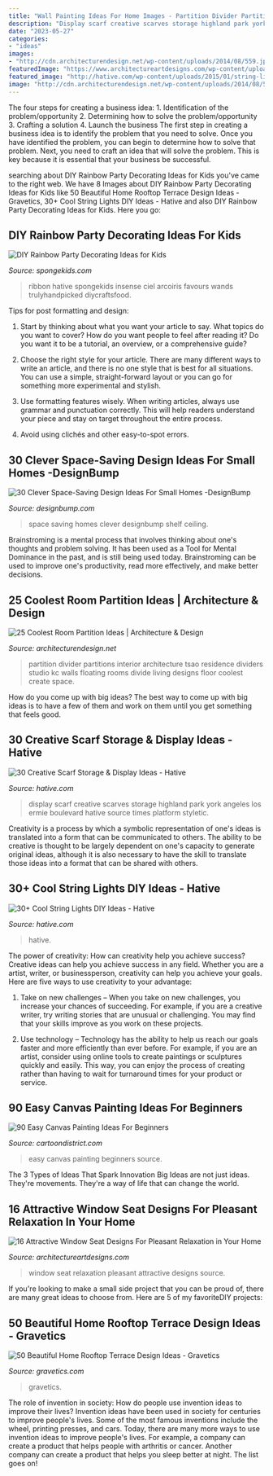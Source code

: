 ```yaml
---
title: "Wall Painting Ideas For Home Images - Partition Divider Partitions Interior Architecture Tsao Residence Dividers Studio Kc Walls Floating Rooms Divide Living Designs Floor Coolest Create Space"
description: "Display scarf creative scarves storage highland park york angeles los ermie boulevard hative source times platform styletic"
date: "2023-05-27"
categories:
- "ideas"
images:
- "http://cdn.architecturendesign.net/wp-content/uploads/2014/08/559.jpg"
featuredImage: "https://www.architectureartdesigns.com/wp-content/uploads/2015/01/652-630x419.jpg"
featured_image: "http://hative.com/wp-content/uploads/2015/01/string-lights-diy-ideas/27-string-lights-diy-ideas.jpg"
image: "http://cdn.architecturendesign.net/wp-content/uploads/2014/08/559.jpg"
---
```



The four steps for creating a business idea: 1. Identification of the problem/opportunity 2. Determining how to solve the problem/opportunity 3. Crafting a solution 4. Launch the business
The first step in creating a business idea is to identify the problem that you need to solve. Once you have identified the problem, you can begin to determine how to solve that problem. Next, you need to craft an idea that will solve the problem. This is key because it is essential that your business be successful.

	

		
searching about DIY Rainbow Party Decorating Ideas for Kids you've came to the right web. We have 8 Images about DIY Rainbow Party Decorating Ideas for Kids like 50 Beautiful Home Rooftop Terrace Design Ideas - Gravetics, 30+ Cool String Lights DIY Ideas - Hative and also DIY Rainbow Party Decorating Ideas for Kids. Here you go:
		
    
## DIY Rainbow Party Decorating Ideas For Kids

<img loading=lazy src="https://spongekids.com/wp-content/uploads/2014/11/diy-rainbow-party-decorating-ideas/4-candy-decoration.jpg" onerror="this.onerror=null;this.src='https://tse4.mm.bing.net/th?id=OIP.GfTxgQhCKywEmuWykiSTCAHaLG&amp;pid=15.1';" alt="DIY Rainbow Party Decorating Ideas for Kids">

_Source: spongekids.com_

>ribbon hative spongekids insense ciel arcoiris favours wands trulyhandpicked diycraftsfood. 

	

Tips for post formatting and design:
1. Start by thinking about what you want your article to say. What topics do you want to cover? How do you want people to feel after reading it? Do you want it to be a tutorial, an overview, or a comprehensive guide?
2. Choose the right style for your article. There are many different ways to write an article, and there is no one style that is best for all situations. You can use a simple, straight-forward layout or you can go for something more experimental and stylish.

3. Use formatting features wisely. When writing articles, always use grammar and punctuation correctly. This will help readers understand your piece and stay on target throughout the entire process.

4. Avoid using clichés and other easy-to-spot errors.

    
## 30 Clever Space-Saving Design Ideas For Small Homes -DesignBump

<img loading=lazy src="https://cdn.designbump.com/wp-content/uploads/2014/09/space-saving-design-ideas-012.jpg" onerror="this.onerror=null;this.src='https://tse1.mm.bing.net/th?id=OIP.HWXpwpngd1phFnr-50t0_AHaJ4&amp;pid=15.1';" alt="30 Clever Space-Saving Design Ideas For Small Homes -DesignBump">

_Source: designbump.com_

>space saving homes clever designbump shelf ceiling. 

	

Brainstroming is a mental process that involves thinking about one's thoughts and problem solving. It has been used as a Tool for Mental Dominance in the past, and is still being used today. Brainstroming can be used to improve one's productivity, read more effectively, and make better decisions.

    
## 25 Coolest Room Partition Ideas | Architecture &amp; Design

<img loading=lazy src="http://cdn.architecturendesign.net/wp-content/uploads/2014/08/559.jpg" onerror="this.onerror=null;this.src='https://tse2.mm.bing.net/th?id=OIP.ezvH4qoRj1glBCBnrbwgYgHaLH&amp;pid=15.1';" alt="25 Coolest Room Partition Ideas | Architecture &amp; Design">

_Source: architecturendesign.net_

>partition divider partitions interior architecture tsao residence dividers studio kc walls floating rooms divide living designs floor coolest create space. 

	

How do you come up with big ideas?
The best way to come up with big ideas is to have a few of them and work on them until you get something that feels good.

    
## 30 Creative Scarf Storage &amp; Display Ideas - Hative

<img loading=lazy src="https://hative.com/wp-content/uploads/2015/03/scarf-storage-ideas/13-creative-scarf-storage-and-display-ideas.jpg" onerror="this.onerror=null;this.src='https://tse4.mm.bing.net/th?id=OIP.gXSSa2kUOVXuXFYRtm4rxAHaLd&amp;pid=15.1';" alt="30 Creative Scarf Storage &amp; Display Ideas - Hative">

_Source: hative.com_

>display scarf creative scarves storage highland park york angeles los ermie boulevard hative source times platform styletic. 

	

Creativity is a process by which a symbolic representation of one's ideas is translated into a form that can be communicated to others. The ability to be creative is thought to be largely dependent on one's capacity to generate original ideas, although it is also necessary to have the skill to translate those ideas into a format that can be shared with others.

    
## 30+ Cool String Lights DIY Ideas - Hative

<img loading=lazy src="http://hative.com/wp-content/uploads/2015/01/string-lights-diy-ideas/27-string-lights-diy-ideas.jpg" onerror="this.onerror=null;this.src='https://tse2.mm.bing.net/th?id=OIP.oaoiOre59uFKUhHaYEqeIgHaJ5&amp;pid=15.1';" alt="30+ Cool String Lights DIY Ideas - Hative">

_Source: hative.com_

>hative. 

	

The power of creativity: How can creativity help you achieve success?
Creative ideas can help you achieve success in any field. Whether you are a artist, writer, or businessperson, creativity can help you achieve your goals. Here are five ways to use creativity to your advantage: 
1. Take on new challenges – When you take on new challenges, you increase your chances of succeeding. For example, if you are a creative writer, try writing stories that are unusual or challenging. You may find that your skills improve as you work on these projects. 

2. Use technology – Technology has the ability to help us reach our goals faster and more efficiently than ever before. For example, if you are an artist, consider using online tools to create paintings or sculptures quickly and easily. This way, you can enjoy the process of creating rather than having to wait for turnaround times for your product or service. 


    
## 90 Easy Canvas Painting Ideas For Beginners

<img loading=lazy src="http://www.cartoondistrict.com/wp-content/uploads/2017/06/Easy-Canvas-Painting-Ideas-For-Beginners21-1.jpg" onerror="this.onerror=null;this.src='https://tse1.mm.bing.net/th?id=OIP.4OkhfQN4teidQ5dAVEC1JwHaJ4&amp;pid=15.1';" alt="90 Easy Canvas Painting Ideas For Beginners">

_Source: cartoondistrict.com_

>easy canvas painting beginners source. 

	

The 3 Types of Ideas That Spark Innovation
Big Ideas are not just ideas. They're movements. They're a way of life that can change the world.

    
## 16 Attractive Window Seat Designs For Pleasant Relaxation In Your Home

<img loading=lazy src="https://www.architectureartdesigns.com/wp-content/uploads/2015/01/652-630x419.jpg" onerror="this.onerror=null;this.src='https://tse2.mm.bing.net/th?id=OIP.GrA1RYWEhQc_BN2UJjLhXAHaE7&amp;pid=15.1';" alt="16 Attractive Window Seat Designs For Pleasant Relaxation in Your Home">

_Source: architectureartdesigns.com_

>window seat relaxation pleasant attractive designs source. 

	

If you're looking to make a small side project that you can be proud of, there are many great ideas to choose from. Here are 5 of my favoriteDIY projects: 

    
## 50 Beautiful Home Rooftop Terrace Design Ideas - Gravetics

<img loading=lazy src="https://www.gravetics.com/wp-content/uploads/2016/12/Decorating-ideas-for-innovative-design-modern-terrace.jpg" onerror="this.onerror=null;this.src='https://tse4.mm.bing.net/th?id=OIP.RnuK7uVdNfwSiwTP6L0oOgHaLJ&amp;pid=15.1';" alt="50 Beautiful Home Rooftop Terrace Design Ideas - Gravetics">

_Source: gravetics.com_

>gravetics. 

	

The role of invention in society: How do people use invention ideas to improve their lives?
Invention ideas have been used in society for centuries to improve people's lives. Some of the most famous inventions include the wheel, printing presses, and cars. Today, there are many more ways to use invention ideas to improve people's lives. For example, a company can create a product that helps people with arthritis or cancer. Another company can create a product that helps you sleep better at night. The list goes on!

